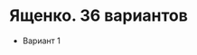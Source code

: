 # Ященко. 36 вариантов

* <a data-href="math//ege//2022//yashchenko//01">Вариант 1</a>

<!--
* [Вариант 1](01.md)
* [Вариант 2](02.md)
* [Вариант 3](03.md)
* [Вариант 4](04.md)
* [Вариант 5](05.md)
* [Вариант 6](06.md)
* [Вариант 7](07.md)
* [Вариант 8](08.md)
* [Вариант 9](09.md)
* [Вариант 10](10.md)
* [Вариант 11](11.md)
* [Вариант 12](12.md)
* [Вариант 13](13.md)
* [Вариант 14](14.md)
* [Вариант 15](15.md)
* [Вариант 16](16.md)
* [Вариант 17](17.md)
* [Вариант 18](18.md)
* [Вариант 19](19.md)
* [Вариант 20](20.md)
-->
